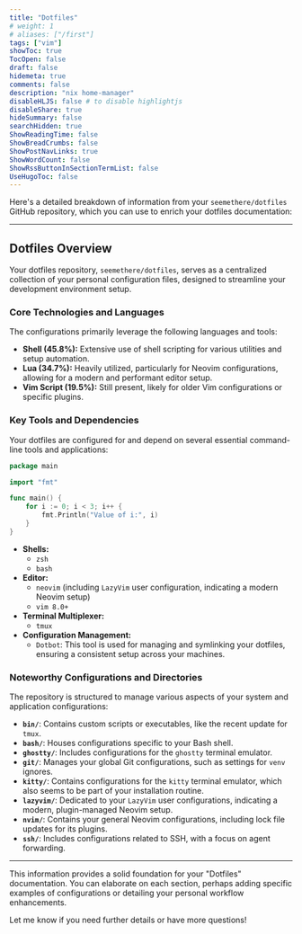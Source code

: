 ```yaml
---
title: "Dotfiles"
# weight: 1
# aliases: ["/first"]
tags: ["vim"]
showToc: true
TocOpen: false
draft: false
hidemeta: true
comments: false
description: "nix home-manager"
disableHLJS: false # to disable highlightjs
disableShare: true
hideSummary: false
searchHidden: true
ShowReadingTime: false
ShowBreadCrumbs: false
ShowPostNavLinks: true
ShowWordCount: false
ShowRssButtonInSectionTermList: false
UseHugoToc: false
---
```


Here's a detailed breakdown of information from your `seemethere/dotfiles` GitHub repository, which you can use to enrich your dotfiles documentation:

---

## Dotfiles Overview

Your dotfiles repository, `seemethere/dotfiles`, serves as a centralized collection of your personal configuration files, designed to streamline your development environment setup.

### Core Technologies and Languages

The configurations primarily leverage the following languages and tools:

- **Shell (45.8%):** Extensive use of shell scripting for various utilities and setup automation.
- **Lua (34.7%):** Heavily utilized, particularly for Neovim configurations, allowing for a modern and performant editor setup.
- **Vim Script (19.5%):** Still present, likely for older Vim configurations or specific plugins.

### Key Tools and Dependencies

Your dotfiles are configured for and depend on several essential command-line tools and applications:

```go {linenos=inline hl_lines=[3,"6-8"] style=vim}
package main

import "fmt"

func main() {
    for i := 0; i < 3; i++ {
        fmt.Println("Value of i:", i)
    }
}

```

- **Shells:**
  - `zsh`
  - `bash`
- **Editor:**
  - `neovim` (including `LazyVim` user configuration, indicating a modern Neovim setup)
  - `vim 8.0+`
- **Terminal Multiplexer:**
  - `tmux`
- **Configuration Management:**
  - `Dotbot`: This tool is used for managing and symlinking your dotfiles, ensuring a consistent setup across your machines.

### Noteworthy Configurations and Directories

The repository is structured to manage various aspects of your system and application configurations:

- **`bin/`**: Contains custom scripts or executables, like the recent update for `tmux`.
- **`bash/`**: Houses configurations specific to your Bash shell.
- **`ghostty/`**: Includes configurations for the `ghostty` terminal emulator.
- **`git/`**: Manages your global Git configurations, such as settings for `venv` ignores.
- **`kitty/`**: Contains configurations for the `kitty` terminal emulator, which also seems to be part of your installation routine.
- **`lazyvim/`**: Dedicated to your `LazyVim` user configurations, indicating a modern, plugin-managed Neovim setup.
- **`nvim/`**: Contains your general Neovim configurations, including lock file updates for its plugins.
- **`ssh/`**: Includes configurations related to SSH, with a focus on agent forwarding.

---

This information provides a solid foundation for your "Dotfiles" documentation. You can elaborate on each section, perhaps adding specific examples of configurations or detailing your personal workflow enhancements.

Let me know if you need further details or have more questions!

```

```
